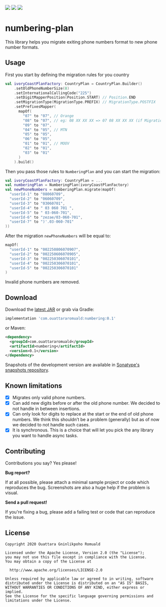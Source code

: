 [![](https://img.shields.io/badge/code--style-square-green.svg)](https://github.com/square/java-code-styles)
[![](https://img.shields.io/maven-central/v/com.ouattararomuald/numbering.svg)](https://search.maven.org/search?q=g:com.ouattararomuald%20a:numbering)
[![](https://img.shields.io/nexus/s/https/oss.sonatype.org/com.ouattararomuald/numbering.svg)](https://oss.sonatype.org/content/repositories/snapshots/)

# numbering-plan

This library helps you migrate exiting phone numbers format to new phone number formats.

## Usage

First you start by defining the migration rules for you country

```kotlin
val ivoryCoastPlanFactory: CountryPlan = CountryPlan.Builder()
    .setOldPhoneNumberSize(8)
    .setInternationalCallingCode("225")
    .setDigitMapperPosition(Position.START) // Position.END
    .setMigrationType(MigrationType.PREFIX) // MigrationType.POSTFIX
    .setPrefixesMapper(
      mapOf(
        "07" to "07", // Orange
        "08" to "07", // eg: 08 XX XX XX => 07 08 XX XX XX (if MigrationType.prefix is used) => 08 XX XX XX 07 (if MigrationType.postfix is used)
        "09" to "07",
        "04" to "05", // MTN
        "05" to "05",
        "06" to "05",
        "01" to "01", // MOOV
        "02" to "01",
        "03" to "01"
      )
    ).build()
```

Then you pass those rules to `NumberingPlan` and you can start the migration:

```kotlin
val ivoryCoastPlanFactory: CountryPlan = ...
val numberingPlan = NumberingPlan(ivoryCoastPlanFactory)
val newPhoneNumbers = numberingPlan.migrate(mapOf(
  "userId-1" to "08060709",
  "userId-2" to "06060709",
  "userId-3" to "03060701",
  "userId-4" to " 03 060 701 ",
  "userId-5" to " 03-060-701",
  "userId-6" to "zezae/03-060-701",
  "userId-7" to ")'.03-060-701"
))
```

After the migration `newPhoneNumbers` will be equal to:

```kotlin
mapOf(
  "userId-1" to "002250806070907",
  "userId-2" to "002250606070905",
  "userId-3" to "002250306070101",
  "userId-4" to "002250306070101",
  "userId-5" to "002250306070101"
)
```

Invalid phone numbers are removed.

## Download

Download the [latest JAR](https://search.maven.org/search?q=g:com.ouattararomuald%20AND%20a:numbering) or grab via Gradle:

```groovy
implementation 'com.ouattararomuald:numbering:0.1'
```

or Maven:

```xml
<dependency>
  <groupId>com.ouattararomuald</groupId>
  <artifactId>numbering</artifactId>
  <version>0.1</version>
</dependency>
```

Snapshots of the development version are available in [Sonatype's snapshots repository](https://oss.sonatype.org/content/repositories/snapshots/).

## Known limitations

- [x] Migrates only valid phone numbers.
- [x] Can add new digits before or after the old phone number. We decided to not handle in between insertions.
- [x] Can only look for digits to replace at the start or the end of old phone numbers. We think this shouldn’t be a problem (generally) but as of now we decided to not handle such cases.
- [x] It is synchronous. This is a choice that will let you pick the any library you want to handle async tasks.

## Contributing

Contributions you say? Yes please!

**Bug report?**

If at all possible, please attach a minimal sample project or code which reproduces the bug.
Screenshots are also a huge help if the problem is visual.

**Send a pull request!**

If you're fixing a bug, please add a failing test or code that can reproduce the issue.

## License

```
Copyright 2020 Ouattara Gninlikpoho Romuald

Licensed under the Apache License, Version 2.0 (the "License");
you may not use this file except in compliance with the License.
You may obtain a copy of the License at

  http://www.apache.org/licenses/LICENSE-2.0

Unless required by applicable law or agreed to in writing, software
distributed under the License is distributed on an "AS IS" BASIS,
WITHOUT WARRANTIES OR CONDITIONS OF ANY KIND, either express or implied.
See the License for the specific language governing permissions and
limitations under the License.
```